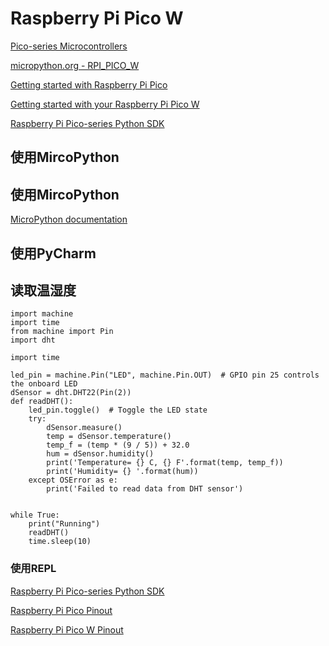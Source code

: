 # Raspberry Pi Pico W

[Pico-series Microcontrollers](https://www.raspberrypi.com/documentation/microcontrollers/pico-series.html)

[micropython.org - RPI_PICO_W](https://micropython.org/download/RPI_PICO_W/)

[Getting started with Raspberry Pi Pico](https://projects.raspberrypi.org/en/projects/getting-started-with-the-pico)

[Getting started with your Raspberry Pi Pico W](https://projects.raspberrypi.org/en/projects/get-started-pico-w)


[Raspberry Pi Pico-series Python SDK](https://datasheets.raspberrypi.com/pico/raspberry-pi-pico-python-sdk.pdf?_gl=1*12zm6yn*_ga*MTQyMzQwNzg1NC4xNzI3NTg2Njg2*_ga_22FD70LWDS*MTcyNzY2MTM3Mi40LjEuMTcyNzY2MzMwOC4wLjAuMA..)

## 使用MircoPython


## 使用MircoPython

[MicroPython documentation](https://docs.micropython.org/en/latest/index.html)

## 使用PyCharm


## 读取温湿度

```
import machine
import time
from machine import Pin
import dht

import time

led_pin = machine.Pin("LED", machine.Pin.OUT)  # GPIO pin 25 controls the onboard LED
dSensor = dht.DHT22(Pin(2))
def readDHT():
    led_pin.toggle()  # Toggle the LED state
    try:
        dSensor.measure()
        temp = dSensor.temperature()
        temp_f = (temp * (9 / 5)) + 32.0
        hum = dSensor.humidity()
        print('Temperature= {} C, {} F'.format(temp, temp_f))
        print('Humidity= {} '.format(hum))
    except OSError as e:
        print('Failed to read data from DHT sensor')


while True:
    print("Running")
    readDHT()
    time.sleep(10)
```

### 使用REPL


[Raspberry Pi Pico-series Python SDK](https://datasheets.raspberrypi.com/pico/raspberry-pi-pico-python-sdk.pdf?_gl=1*12zm6yn*_ga*MTQyMzQwNzg1NC4xNzI3NTg2Njg2*_ga_22FD70LWDS*MTcyNzY2MTM3Mi40LjEuMTcyNzY2MzMwOC4wLjAuMA..)


[Raspberry Pi Pico Pinout](https://pico.pinout.xyz)

[Raspberry Pi Pico W Pinout](https://picow.pinout.xyz)